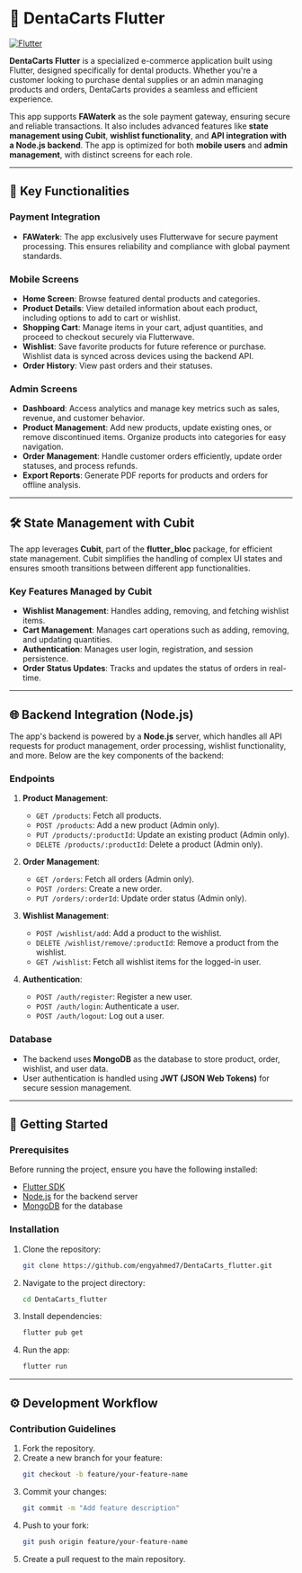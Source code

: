# 🦷 DentaCarts Flutter

[![Flutter](https://img.shields.io/badge/Flutter-blue?logo=flutter)](https://flutter.dev)

**DentaCarts Flutter** is a specialized e-commerce application built using Flutter, designed specifically for dental products. Whether you're a customer looking to purchase dental supplies or an admin managing products and orders, DentaCarts provides a seamless and efficient experience.

This app supports **FAWaterk** as the sole payment gateway, ensuring secure and reliable transactions. It also includes advanced features like **state management using Cubit**, **wishlist functionality**, and **API integration with a Node.js backend**. The app is optimized for both **mobile users** and **admin management**, with distinct screens for each role.

---

## 🔧 Key Functionalities

### **Payment Integration**
- **FAWaterk**: The app exclusively uses Flutterwave for secure payment processing. This ensures reliability and compliance with global payment standards.

### **Mobile Screens**
- **Home Screen**: Browse featured dental products and categories.
- **Product Details**: View detailed information about each product, including options to add to cart or wishlist.
- **Shopping Cart**: Manage items in your cart, adjust quantities, and proceed to checkout securely via Flutterwave.
- **Wishlist**: Save favorite products for future reference or purchase. Wishlist data is synced across devices using the backend API.
- **Order History**: View past orders and their statuses.

### **Admin Screens**
- **Dashboard**: Access analytics and manage key metrics such as sales, revenue, and customer behavior.
- **Product Management**: Add new products, update existing ones, or remove discontinued items. Organize products into categories for easy navigation.
- **Order Management**: Handle customer orders efficiently, update order statuses, and process refunds.
- **Export Reports**: Generate PDF reports for products and orders for offline analysis.

---

## 🛠️ State Management with Cubit

The app leverages **Cubit**, part of the **flutter_bloc** package, for efficient state management. Cubit simplifies the handling of complex UI states and ensures smooth transitions between different app functionalities.

### **Key Features Managed by Cubit**
- **Wishlist Management**: Handles adding, removing, and fetching wishlist items.
- **Cart Management**: Manages cart operations such as adding, removing, and updating quantities.
- **Authentication**: Manages user login, registration, and session persistence.
- **Order Status Updates**: Tracks and updates the status of orders in real-time.
---

## 🌐 Backend Integration (Node.js)

The app's backend is powered by a **Node.js** server, which handles all API requests for product management, order processing, wishlist functionality, and more. Below are the key components of the backend:

### **Endpoints**
1. **Product Management**:
   - `GET /products`: Fetch all products.
   - `POST /products`: Add a new product (Admin only).
   - `PUT /products/:productId`: Update an existing product (Admin only).
   - `DELETE /products/:productId`: Delete a product (Admin only).

2. **Order Management**:
   - `GET /orders`: Fetch all orders (Admin only).
   - `POST /orders`: Create a new order.
   - `PUT /orders/:orderId`: Update order status (Admin only).

3. **Wishlist Management**:
   - `POST /wishlist/add`: Add a product to the wishlist.
   - `DELETE /wishlist/remove/:productId`: Remove a product from the wishlist.
   - `GET /wishlist`: Fetch all wishlist items for the logged-in user.

4. **Authentication**:
   - `POST /auth/register`: Register a new user.
   - `POST /auth/login`: Authenticate a user.
   - `POST /auth/logout`: Log out a user.

### **Database**
- The backend uses **MongoDB** as the database to store product, order, wishlist, and user data.
- User authentication is handled using **JWT (JSON Web Tokens)** for secure session management.

---

## 🚀 Getting Started

### Prerequisites
Before running the project, ensure you have the following installed:
- [Flutter SDK](https://flutter.dev/docs/get-started/install)
- [Node.js](https://nodejs.org/) for the backend server
- [MongoDB](https://www.mongodb.com/) for the database

### Installation
1. Clone the repository:
   ```bash
   git clone https://github.com/engyahmed7/DentaCarts_flutter.git
   ```
2. Navigate to the project directory:
   ```bash
   cd DentaCarts_flutter
   ```
3. Install dependencies:
   ```bash
   flutter pub get
   ```
4. Run the app:
   ```bash
   flutter run
   ```

---


## ⚙️ Development Workflow

### Contribution Guidelines
1. Fork the repository.
2. Create a new branch for your feature:
   ```bash
   git checkout -b feature/your-feature-name
   ```
3. Commit your changes:
   ```bash
   git commit -m "Add feature description"
   ```
4. Push to your fork:
   ```bash
   git push origin feature/your-feature-name
   ```
5. Create a pull request to the main repository.
